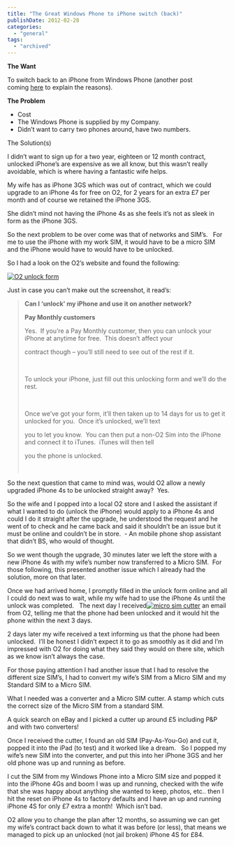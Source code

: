 ```yaml
---
title: "The Great Windows Phone to iPhone switch (back)"
publishDate: 2012-02-28
categories: 
  - "general"
tags:
  - "archived"
---
```


**The Want**

To switch back to an iPhone from Windows Phone (another post coming [here](https://ramblinggeek.co.uk/2012/02/the-great-windows-phone-to-iphone-switch-back/ "The Great Windows Phone to iPhone switch (back)") to explain the reasons).

**The Problem**

- Cost
- The Windows Phone is supplied by my Company.
- Didn’t want to carry two phones around, have two numbers.

The Solution(s)

I didn’t want to sign up for a two year, eighteen or 12 month contract, unlocked iPhone’s are expensive as we all know, but this wasn’t really avoidable, which is where having a fantastic wife helps.

My wife has as iPhone 3GS which was out of contract, which we could upgrade to an iPhone 4s for free on O2, for 2 years for an extra £7 per month and of course we retained the iPhone 3GS.

She didn’t mind not having the iPhone 4s as she feels it’s not as sleek in form as the iPhone 3GS.

So the next problem to be over come was that of networks and SIM’s.   For me to use the iPhone with my work SIM, it would have to be a micro SIM and the iPhone would have to would have to be unlocked.

So I had a look on the O2’s website and found the following:

[![O2 unlock form](https://ramblinggeek.co.uk/wp-content/uploads/2012/02/O2-unlock-form_thumb.jpg "O2 unlock form")](https://ramblinggeek.co.uk/wp-content/uploads/2012/02/O2-unlock-form.jpg)

Just in case you can’t make out the screenshot, it read’s:

> **Can I ‘unlock’ my iPhone and use it on another network?**
> 
> **Pay Monthly customers**
> 
> Yes.  If you’re a Pay Monthly customer, then you can unlock your iPhone at anytime for free.  This doesn’t affect your
> 
> contract though – you’ll still need to see out of the rest if it.
> 
>  
> 
> To unlock your iPhone, just fill out this unlocking form and we’ll do the rest.
> 
>  
> 
> Once we’ve got your form, it’ll then taken up to 14 days for us to get it unlocked for you.  Once it’s unlocked, we’ll text
> 
> you to let you know.  You can then put a non-O2 Sim into the iPhone and connect it to iTunes.  iTunes will then tell
> 
> you the phone is unlocked.
> 
>  

So the next question that came to mind was, would O2 allow a newly upgraded iPhone 4s to be unlocked straight away?  Yes.

So the wife and I popped into a local O2 store and I asked the assistant if what I wanted to do (unlock the iPhone) would apply to a iPhone 4s and could I do it straight after the upgrade, he understood the request and he went of to check and he came back and said it shouldn’t be an issue but it must be online and couldn’t be in store.  - An mobile phone shop assistant that didn’t BS, who would of thought.

So we went though the upgrade, 30 minutes later we left the store with a new iPhone 4s with my wife’s number now transferred to a Micro SIM.  For those following, this presented another issue which I already had the solution, more on that later.

Once we had arrived home, I promptly filled in the unlock form online and all I could do next was to wait, while my wife had to use the iPhone 4s until the unlock was completed.   The next day I received[![micro sim cutter](https://ramblinggeek.co.uk/wp-content/uploads/2012/02/micro-sim-cutter_thumb.png "micro sim cutter")](https://ramblinggeek.co.uk/wp-content/uploads/2012/02/micro-sim-cutter.png) an email from O2, telling me that the phone had been unlocked and it would hit the phone within the next 3 days.

2 days later my wife received a text informing us that the phone had been unlocked.  I’ll be honest I didn’t expect it to go as smoothly as it did and I’m impressed with O2 for doing what they said they would on there site, which as we know isn’t always the case.

For those paying attention I had another issue that I had to resolve the different size SIM’s, I had to convert my wife’s SIM from a Micro SIM and my Standard SIM to a Micro SIM.

What I needed was a converter and a Micro SIM cutter. A stamp which cuts the correct size of the Micro SIM from a standard SIM.

A quick search on eBay and I picked a cutter up around £5 including P&P and with two converters!

Once I received the cutter, I found an old SIM (Pay-As-You-Go) and cut it, popped it into the iPad (to test) and it worked like a dream.   So I popped my wife’s new SIM into the converter, and put this into her iPhone 3GS and her old phone was up and running as before.

I cut the SIM from my Windows Phone into a Micro SIM size and popped it into the iPhone 4Gs and boom I was up and running, checked with the wife that she was happy about anything she wanted to keep, photos, etc.. then I hit the reset on iPhone 4s to factory defaults and I have an up and running iPhone 4S for only £7 extra a month!  Which isn’t bad.

O2 allow you to change the plan after 12 months, so assuming we can get my wife’s contract back down to what it was before (or less), that means we managed to pick up an unlocked (not jail broken) iPhone 4S for £84.
